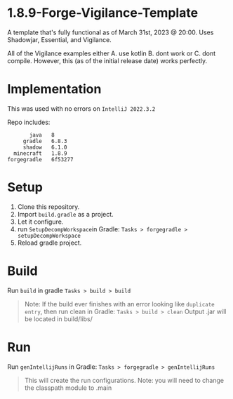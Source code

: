 # 1.8.9-Forge-Vigilance-Template
A template that's fully functional as of March 31st, 2023 @ 20:00. Uses Shadowjar, Essential, and Vigilance.

All of the Vigilance examples either A. use kotlin B. dont work or C. dont compile. However, this (as of the initial release date) works perfectly.

# Implementation
This was used with no errors on `IntelliJ 2022.3.2`

Repo includes:
```
       java   8
     gradle   6.8.3
     shadow   6.1.0
  minecraft   1.8.9
forgegradle   6f53277
```
# Setup
1. Clone this repository.
2. Import `build.gradle` as a project.
3. Let it configure.
4. run `SetupDecompWorkspace`in Gradle: `Tasks > forgegradle > setupDecompWorkspace`
5. Reload gradle project.
# Build
Run `build` in gradle `Tasks > build > build`
> Note: If the build ever finishes with an error looking like `duplicate entry`, then run clean in Gradle: `Tasks > build > clean`
> Output .jar will be located in build/libs/
# Run
Run `genIntellijRuns` in Gradle: `Tasks > forgegradle > genIntellijRuns`
> This will create the run configurations.
> Note: you will need to change the classpath module to .main
